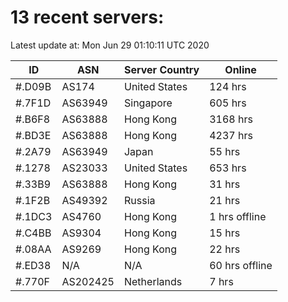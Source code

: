 # 13 recent servers:

Latest update at: Mon Jun 29 01:10:11 UTC 2020

| ID | ASN | Server Country | Online |
| -- | --- | -------------- | ------ |
| #.D09B | AS174 | United States | 124 hrs |
| #.7F1D | AS63949 | Singapore | 605 hrs |
| #.B6F8 | AS63888 | Hong Kong | 3168 hrs |
| #.BD3E | AS63888 | Hong Kong | 4237 hrs |
| #.2A79 | AS63949 | Japan | 55 hrs |
| #.1278 | AS23033 | United States | 653 hrs |
| #.33B9 | AS63888 | Hong Kong | 31 hrs |
| #.1F2B | AS49392 | Russia | 21 hrs |
| #.1DC3 | AS4760 | Hong Kong | 1 hrs offline |
| #.C4BB | AS9304 | Hong Kong | 15 hrs |
| #.08AA | AS9269 | Hong Kong | 22 hrs |
| #.ED38 | N/A | N/A | 60 hrs offline |
| #.770F | AS202425 | Netherlands | 7 hrs |

